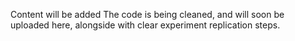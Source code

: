 Content will be added The code is being cleaned, and will soon be uploaded here, alongside with clear experiment replication steps.
